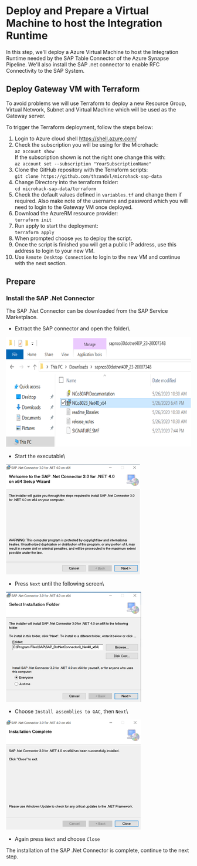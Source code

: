 # Deploy and Prepare a Virtual Machine to host the Integration Runtime
In this step, we'll deploy a Azure Virtual Machine to host the Integration Runtime needed by the SAP Table Connector of the Azure Synapse Pipeline.
We'll also install the SAP .net connector to enable RFC Connectivity to the SAP System.

## Deploy Gateway VM with Terraform
To avoid problems we will use Terraform to deploy a new Resource Group, Virtual Network, Subnet and Virtual Machine which will be used as the Gateway server.

To trigger the Terraform deployment, follow the steps below:
1. Login to Azure cloud shell https://shell.azure.com/
2. Check the subscription you will be using for the Microhack: \
`az account show` \
If the subscription shown is not the right one change this with: \
`az account set --subscription "YourSubscriptionName"`
3. Clone the GitHub repository with the Terraform scripts: \
`git clone https://github.com/thzandvl/microhack-sap-data`
4. Change Directory into the terraform folder: \
`cd microhack-sap-data/terraform`
5. Check the default values defined in `variables.tf` and change them if required. Also make note of the username and password which you will need to login to the Gateway VM once deployed.
6. Download the AzureRM resource provider: \
`terraform init`
7. Run apply to start the deployment: \
`terraform apply`
8. When prompted choose `yes` to deploy the script.
9. Once the script is finished you will get a public IP address, use this address to login to your new VM.
10. Use `Remote Desktop Connection` to login to the new VM and continue with the next section.


## Prepare

### Install the SAP .Net Connector
The SAP .Net Connector can be downloaded from the SAP Service Marketplace.

* Extract the SAP connector and open the folder\
<img src="images/gw/vm-gw-connector.png" height=300>

* Start the executable\
<img src="images/gw/vm-gw-connsetup1.png" height=300>

* Press `Next` until the following screen\
<img src="images/gw/vm-gw-connsetup2.png" height=300>

* Choose `Install assemblies to GAC`, then `Next`\
<img src="images/gw/vm-gw-connsetup3.png" height=300>

* Again press `Next` and choose `Close`

The installation of the SAP .Net Connector is complete, continue to the next step.